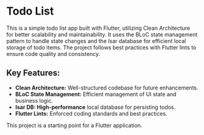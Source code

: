 # Todo List

This is a simple todo list app built with Flutter, utilizing Clean Architecture for better scalability and maintainability. It uses the BLoC state management pattern to handle state changes and the Isar database for efficient local storage of todo items. The project follows best practices with Flutter lints to ensure code quality and consistency.


## Key Features:

- **Clean Architecture:** Well-structured codebase for future enhancements.
- **BLoC State Management:** Efficient management of UI state and business logic.
- **Isar DB: High-performance** local database for persisting todos.
- **Flutter Lints:** Enforced coding standards and best practices.

This project is a starting point for a Flutter application.
